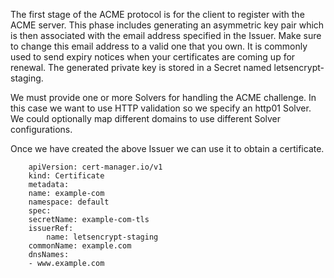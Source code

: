 The first stage of the ACME protocol is for the client to register with the ACME server. This phase includes generating an asymmetric key pair which is then associated with the email address specified in the Issuer. Make sure to change this email address to a valid one that you own. It is commonly used to send expiry notices when your certificates are coming up for renewal. The generated private key is stored in a Secret named letsencrypt-staging.

We must provide one or more Solvers for handling the ACME challenge. In this case we want to use HTTP validation so we specify an http01 Solver. We could optionally map different domains to use different Solver configurations.

Once we have created the above Issuer we can use it to obtain a certificate.

```
    apiVersion: cert-manager.io/v1
    kind: Certificate
    metadata:
    name: example-com
    namespace: default
    spec:
    secretName: example-com-tls
    issuerRef:
        name: letsencrypt-staging
    commonName: example.com
    dnsNames:
    - www.example.com